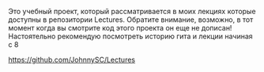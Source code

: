 Это учебный проект, который рассматривается в моих лекциях которые доступны в репозитории Lectures. 
Обратите внимание, возможно, в тот момент когда вы смотрите код этого проекта он еще не дописан!
Настоятельно рекомендую посмотреть историю гита и лекции начиная с 8

https://github.com/JohnnySC/Lectures
